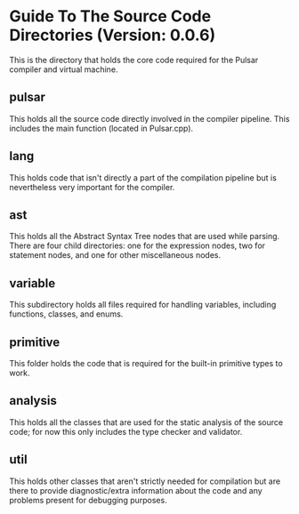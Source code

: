 # Guide To The Source Code Directories (Version: 0.0.6)

This is the directory that holds the core code required for the Pulsar compiler and virtual machine.

## pulsar
This holds all the source code directly involved in the compiler pipeline. This includes the main function (located in Pulsar.cpp).

## lang
This holds code that isn't directly a part of the compilation pipeline but is nevertheless very important for the compiler.

## ast
This holds all the Abstract Syntax Tree nodes that are used while parsing. There are four child directories: one for the expression nodes, two for statement nodes, and one for other miscellaneous nodes.

## variable
This subdirectory holds all files required for handling variables, including functions, classes, and enums.

## primitive
This folder holds the code that is required for the built-in primitive types to work.

## analysis
This holds all the classes that are used for the static analysis of the source code; for now this only includes the type checker and validator.

## util
This holds other classes that aren't strictly needed for compilation but are there to provide diagnostic/extra information about the code and any problems present for debugging purposes.
